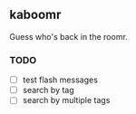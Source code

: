 ## kaboomr

Guess who's back in the roomr.

### TODO

- [ ] test flash messages
- [ ] search by tag
- [ ] search by multiple tags